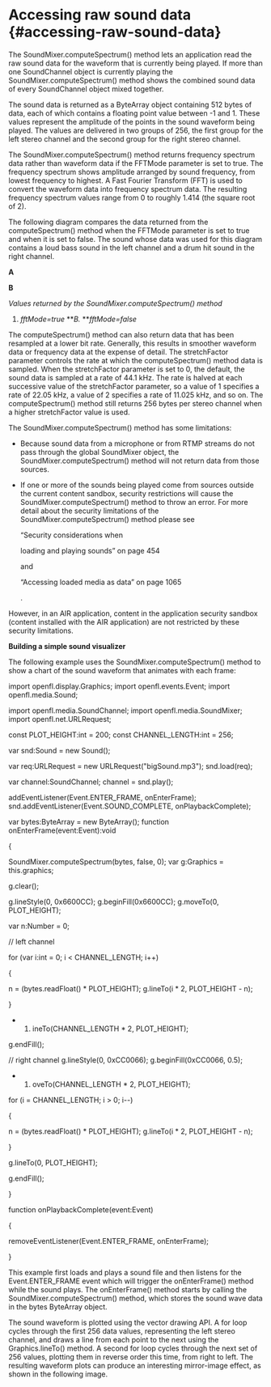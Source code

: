 # Accessing raw sound data {#accessing-raw-sound-data}

The SoundMixer.computeSpectrum() method lets an application read the raw sound data for the waveform that is currently being played. If more than one SoundChannel object is currently playing the SoundMixer.computeSpectrum() method shows the combined sound data of every SoundChannel object mixed together.

The sound data is returned as a ByteArray object containing 512 bytes of data, each of which contains a floating point value between -1 and 1\. These values represent the amplitude of the points in the sound waveform being played. The values are delivered in two groups of 256, the first group for the left stereo channel and the second group for the right stereo channel.

The SoundMixer.computeSpectrum() method returns frequency spectrum data rather than waveform data if the FFTMode parameter is set to true. The frequency spectrum shows amplitude arranged by sound frequency, from lowest frequency to highest. A Fast Fourier Transform (FFT) is used to convert the waveform data into frequency spectrum data. The resulting frequency spectrum values range from 0 to roughly 1.414 (the square root of 2).

The following diagram compares the data returned from the computeSpectrum() method when the FFTMode parameter is set to true and when it is set to false. The sound whose data was used for this diagram contains a loud bass sound in the left channel and a drum hit sound in the right channel.

**A**

**B**

_Values returned by the SoundMixer.computeSpectrum() method_

1.  _fftMode=true_ **_B._ **_fftMode=false_

The computeSpectrum() method can also return data that has been resampled at a lower bit rate. Generally, this results in smoother waveform data or frequency data at the expense of detail. The stretchFactor parameter controls the rate at which the computeSpectrum() method data is sampled. When the stretchFactor parameter is set to 0, the default, the sound data is sampled at a rate of 44.1 kHz. The rate is halved at each successive value of the stretchFactor parameter, so a value of 1 specifies a rate of 22.05 kHz, a value of 2 specifies a rate of 11.025 kHz, and so on. The computeSpectrum() method still returns 256 bytes per stereo channel when a higher stretchFactor value is used.

The SoundMixer.computeSpectrum() method has some limitations:

*   Because sound data from a microphone or from RTMP streams do not pass through the global SoundMixer object, the SoundMixer.computeSpectrum() method will not return data from those sources.
*   If one or more of the sounds being played come from sources outside the current content sandbox, security restrictions will cause the SoundMixer.computeSpectrum() method to throw an error. For more detail about the security limitations of the SoundMixer.computeSpectrum() method please see

    “Security considerations when

    loading and playing sounds” on page 454

    and

    “Accessing loaded media as data” on page 1065

    .

However, in an AIR application, content in the application security sandbox (content installed with the AIR application) are not restricted by these security limitations.

**Building a simple sound visualizer**

The following example uses the SoundMixer.computeSpectrum() method to show a chart of the sound waveform that animates with each frame:

import openfl.display.Graphics; import openfl.events.Event; import openfl.media.Sound;

import openfl.media.SoundChannel; import openfl.media.SoundMixer; import openfl.net.URLRequest;

const PLOT_HEIGHT:int = 200; const CHANNEL_LENGTH:int = 256;

var snd:Sound = new Sound();

var req:URLRequest = new URLRequest(&quot;bigSound.mp3&quot;); snd.load(req);

var channel:SoundChannel; channel = snd.play();

addEventListener(Event.ENTER_FRAME, onEnterFrame); snd.addEventListener(Event.SOUND_COMPLETE, onPlaybackComplete);

var bytes:ByteArray = new ByteArray(); function onEnterFrame(event:Event):void

{

SoundMixer.computeSpectrum(bytes, false, 0); var g:Graphics = this.graphics;

g.clear();

g.lineStyle(0, 0x6600CC); g.beginFill(0x6600CC); g.moveTo(0, PLOT_HEIGHT);

var n:Number = 0;

// left channel

for (var i:int = 0; i &lt; CHANNEL_LENGTH; i++)

{

n = (bytes.readFloat() * PLOT_HEIGHT); g.lineTo(i * 2, PLOT_HEIGHT - n);

}

*   1.  ineTo(CHANNEL_LENGTH * 2, PLOT_HEIGHT);

g.endFill();

// right channel g.lineStyle(0, 0xCC0066); g.beginFill(0xCC0066, 0.5);

*   1.  oveTo(CHANNEL_LENGTH * 2, PLOT_HEIGHT);

for (i = CHANNEL_LENGTH; i &gt; 0; i--)

{

n = (bytes.readFloat() * PLOT_HEIGHT); g.lineTo(i * 2, PLOT_HEIGHT - n);

}

g.lineTo(0, PLOT_HEIGHT);

g.endFill();

}

function onPlaybackComplete(event:Event)

{

removeEventListener(Event.ENTER_FRAME, onEnterFrame);

}

This example first loads and plays a sound file and then listens for the Event.ENTER_FRAME event which will trigger the onEnterFrame() method while the sound plays. The onEnterFrame() method starts by calling the SoundMixer.computeSpectrum() method, which stores the sound wave data in the bytes ByteArray object.

The sound waveform is plotted using the vector drawing API. A for loop cycles through the first 256 data values, representing the left stereo channel, and draws a line from each point to the next using the Graphics.lineTo() method. A second for loop cycles through the next set of 256 values, plotting them in reverse order this time, from right to left. The resulting waveform plots can produce an interesting mirror-image effect, as shown in the following image.